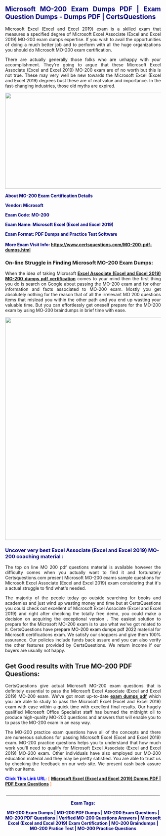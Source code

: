 <h2 style="text-align: justify;"><span style="color: #000080;">Microsoft MO-200 Exam Dumps PDF | Exam Question Dumps - Dumps PDF | CertsQuestions</span></h2>
<p style="text-align: justify;">Microsoft Excel (Excel and Excel 2019) exam is a skilled exam that measures a specified degree of Microsoft Excel Associate (Excel and Excel 2019) MO-200 exam dumps expertise. If you wish to avail the opportunities of doing a much better job and to perform with all the huge organizations you should do Microsoft MO-200 exam certification.</p>
<p style="text-align: justify;">There are actually generally those folks who are unhappy with your accomplishment. They're going to argue that these Microsoft Excel Associate (Excel and Excel 2019) MO-200 exam are of no worth but this is not true. These may very well be new towards the Microsoft Excel (Excel and Excel 2019) degrees bust these are of real value and importance. In the fast-changing industries, those old myths are expired.</p>
<p><img style="display: block; margin-left: auto; margin-right: auto;" src="https://i.imgur.com/eaP4ae9.png" width="840" height="310" /></p>
<p><span style="color: #000080;"><strong>About MO-200 Exam Certification Details</strong></span></p>
<p><span style="color: #000080;"><strong>Vendor: Microsoft<br /></strong></span></p>
<p><span style="color: #000080;"><strong>Exam Code: MO-200</strong></span></p>
<p><span style="color: #000080;"><strong>Exam Name: Microsoft Excel (Excel and Excel 2019)</strong></span></p>
<p><span style="color: #000080;"><strong>Exam Format: PDF Dumps and Practice Test Software<br /><br />More Exam Visit Info: <span style="color: #ff6600;"><a href="https://www.certsquestions.com/MO-200-pdf-dumps.html">https://www.certsquestions.com/MO-200-pdf-dumps.html</a></span></strong></span></p>
<h3>On-line Struggle in Finding Microsoft MO-200 Exam Dumps:</h3>
<p style="text-align: justify;">When the idea of taking Microsoft <a href="https://www.certsquestions.com/MO-200-pdf-dumps.html"><strong>Excel Associate (Excel and Excel 2019) MO-200 dumps pdf certification</strong></a> comes to your mind then the first thing you do is search on Google about passing the MO-200 exam and for other information and facts associated to MO-200 exam. Mostly you get absolutely nothing for the reason that of all the irrelevant MO 200 questions items that mislead you within the other path and you end up wasting your valuable time. But you can effortlessly get oneself prepare for the MO-200 exam by using MO-200 braindumps in brief time with ease.</p>
<p><a href="https://www.certsquestions.com/MO-200-pdf-dumps.html"><img style="display: block; margin-left: auto; margin-right: auto;" src="https://i.imgur.com/pxhoKQ2.png" width="720" /></a></p>
<h3><span style="color: #000080;">Uncover very best Excel Associate (Excel and Excel 2019) MO-200 coaching material :</span></h3>
<p style="text-align: justify;">The top on line MO 200 pdf questions material is available however the difficulty comes when you actually want to find it and fortunately Certsquestions.com present Microsoft MO-200 exams sample questions for Microsoft Excel Associate (Excel and Excel 2019) exam considering that it's a actual struggle to find what's needed.</p>
<p style="text-align: justify;">The majority of the people today go outside searching for books and academies and just wind up wasting money and time but at CertsQuestions you could check out excellent of Microsoft Excel Associate (Excel and Excel 2019) and right after checking the totally free demo, you could make a decision on acquiring the exceptional version . The easiest solution to prepare for the Microsoft MO-200 exam is to use what we've got related to it. CertsQuestions have <span style="color: #000000;">prepare MO-200 exam dumps pdf 2022</span> material for Microsoft certifications exam. We satisfy our shoppers and give them 100% assurance. Our policies include funds back assure and you can also verify the other features provided by CertsQuestions. We return income if our buyers are usually not happy.</p>
<h2>Get Good results with True MO-200 PDF Questions:</h2>
<p style="text-align: justify;">CertsQuestions give actual Microsoft MO-200 exam questions that is definitely essential to pass the Microsoft Excel Associate (Excel and Excel 2019) MO-200 exam. We've got most up-to-date<strong>&nbsp;<a href="https://www.certsquestions.com/">exam dumps pdf</a></strong>&nbsp;which you are able to study to pass the Microsoft Excel (Excel and Excel 2019) exam with ease within a quick time with excellent final results. Our hugely qualified Microsoft Office Specialist staff has burned the midnight oil to produce high-quality MO-200 questions and answers that will enable you to to pass the MO-200 exam in an easy way.</p>
<p style="text-align: justify;">The MO-200 practice exam questions have all of the concepts and there are numerous solutions for passing Microsoft Excel (Excel and Excel 2019) exam. MO-200 practice questions helps you to understand that how much work you'll need to qualify for Microsoft Excel Associate (Excel and Excel 2019) MO-200 exam. Other individuals have also employed our MO-200 education material and they may be pretty satisfied. You are able to trust us by checking the feedback on our web-site. We present cash back assure with our items.</p>
<p style="text-align: justify;"><span style="color: #0000ff;"><strong>Click This Link URL</strong>:</span> <span style="color: #ff6600;">[ <strong><a href="https://www.certsquestions.com/microsoft-office-specialist-certification.html">Microsoft Excel (Excel and Excel 2019) Dumps PDF | PDF Exam Questions</a></strong> ]</span></p>
<p style="text-align: center;">______________________________________________________________________________</p>
<p style="text-align: center;"><span style="color: #000080;"><strong>Exam Tags:</strong></span></p>
<p style="text-align: center;"><span style="color: #000080;"><strong>MO-200 Exam Dumps | MO-200 PDF Dumps | MO-200 Exam Questions | MO-200 PDF Questions | Verified MO-200 Questions Answers | Microsoft Excel (Excel and Excel 2019) Exam Certification | MO-200 Braindumps | MO-200 Pratice Test | MO-200 Practice Questions</strong></span></p>
